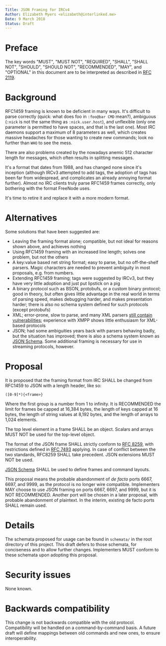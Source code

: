 ```yaml
---
Title: JSON Framing for IRCv4
Author: Elizabeth Myers <elizabeth@interlinked.me>
Date: 9 March 2018
Status: Draft
---
```


# Preface
The key words "MUST", "MUST NOT", "REQUIRED", "SHALL", "SHALL NOT", "SHOULD", "SHOULD NOT", "RECOMMENDED", "MAY", and "OPTIONAL" in this document are to be interpreted as described in [RFC 2119](https://www.ietf.org/rfc/rfc2119.txt).

# Background
RFC1459 framing is known to be deficient in many ways. It's difficult to parse correctly (quick: what does foo in `:foo@bar CMD` mean?), ambiguous (`:nick` is not the same thing as `:nick.user.host`), and unflexible (only one parameter is permitted to have spaces, and that is the last one). Most IRC daemons support a maximum of 8 parameters as well, which creates massive headaches for those wanting to create new commands; look no further than `WHO` to see the mess.

There are also problems created by the nowadays anemic 512 character length for messages, which often results in splitting messages.

It's a format that dates from 1988, and has changed none since it's inception (although IRCv3 attempted to add tags, the adoption of tags has been far from widespread, and complicates an already annoying format further). Almost no IRC clients truly parse RFC1459 frames correctly, only bothering with the format FreeNode uses.

It's time to retire it and replace it with a more modern format.

# Alternatives
Some solutions that have been suggested are:
- Leaving the framing format alone; compatible, but not ideal for reasons shown above, and achieves nothing
- Using RFC1459 framing with an increased line length; solves one problem, but not the others
- A key:value based net string format; easy to parse, but no off-the-shelf parsers. Magic characters are needed to prevent ambiguity in most proposals, e.g. from numbers.
- Extending RFC1459 framing; tags were suggested by IRCv3, but they have very little adoption and just put lipstick on a pig
- A binary protocol such as BSON, protobufs, or a custom binary protocol; good in theory, but often gives little advantage in the real world in terms of parsing speed, makes debugging harder, and makes presentation harder; there is also no schema system defined for such protocols (except protobufs)
- XML; error-prone, slow to parse, and many XML parsers [still contain vulnerabilities](https://docs.python.org/3/library/xml.html#xml-vulnerabilities); experience with XMPP shows little enthusiasm for XML-based protocols
- JSON; had some ambiguities years back with parsers behaving badly, but the situation has improved; there is also a schema system known as [JSON Schema](http://json-schema.org/). Some additional framing is necessary for use in streaming protocols, however.

# Proposal
It is proposed that the framing format from IRC SHALL be changed from RFC1459 to JSON with a length header, like so:

`([0-9]*){<frame>}`

Where the first group is a number from 1 to infinity. It is RECOMMENDED the limit for frames be capped at 16,384 bytes, the length of keys capped at 16 bytes, the length of string values at 8,192 bytes, and the length of arrays to 1,024 elements.

The top level element in a frame SHALL be an object. Scalars and arrays MUST NOT be used for the top-level object.

The format of the JSON frame SHALL strictly conform to [RFC 8259](https://tools.ietf.org/html/rfc8259), with restrictions defined in [RFC 7493](https://tools.ietf.org/html/rfc7493) applying. In case of conflict between the two standards, RFC8259 SHALL take precedent. JSON extensions MUST NOT be used.

[JSON Schema](http://json-schema.org/) SHALL be used to define frames and command layouts.

This proposal means the probable abandonment of *de facto* ports 6667, 6697, and 9999, as the protocol is no longer wire compatible. Implementers MAY choose to use JSON framing on ports 6667, 6697, and 9999, but it is NOT RECOMMENDED. Another port will be chosen in a later proposal, with probable abandonment of plaintext. In the interim, existing de facto ports SHALL remain used.

# Details
The schemata proposed for usage can be found in `schemata/` in the root directory of this project. This draft defers to those schemata, for conciseness and to allow further changes. Implementers MUST conform to these schemata upon adopting this proposal.

# Security issues
None known.

# Backwards compatibility
This change is not backwards compatible with the old protocol. Compatibility will be handled on a command-by-command basis. A future draft will define mappings between old commands and new ones, to ensure interoperability.
